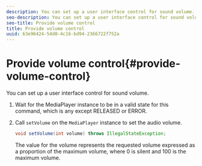 ```yaml
---
description: You can set up a user interface control for sound volume.
seo-description: You can set up a user interface control for sound volume.
seo-title: Provide volume control
title: Provide volume control
uuid: 63e96424-54d0-4c16-bd94-2366722f752a
---
```


# Provide volume control{#provide-volume-control}

You can set up a user interface control for sound volume.

1. Wait for the MediaPlayer instance to be in a valid state for this command, which is any except RELEASED or ERROR.
1. Call `setVolume` on the `MediaPlayer` instance to set the audio volume.

   ```java
   void setVolume(int volume) throws IllegalStateException;
   ```

   The value for the volume represents the requested volume expressed as a proportion of the maximum volume, where 0 is silent and 100 is the maximum volume. 

